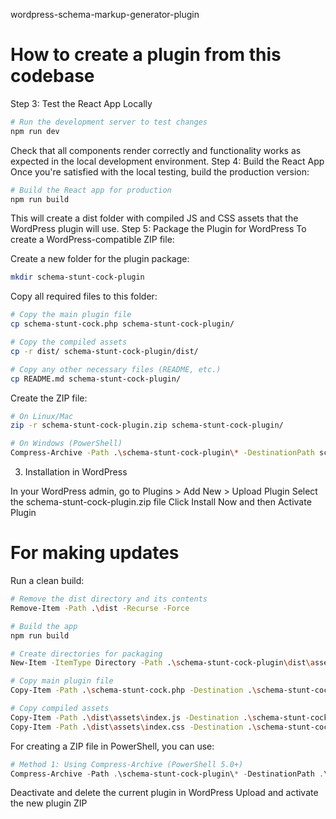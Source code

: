 wordpress-schema-markup-generator-plugin

# How to create a plugin from this codebase

Step 3: Test the React App Locally
```bash
# Run the development server to test changes
npm run dev
```
Check that all components render correctly and functionality works as expected in the local development environment.
Step 4: Build the React App
Once you're satisfied with the local testing, build the production version:
```bash
# Build the React app for production
npm run build
```
This will create a dist folder with compiled JS and CSS assets that the WordPress plugin will use.
Step 5: Package the Plugin for WordPress
To create a WordPress-compatible ZIP file:

Create a new folder for the plugin package:

```bash
mkdir schema-stunt-cock-plugin
```
Copy all required files to this folder:

```bash
# Copy the main plugin file
cp schema-stunt-cock.php schema-stunt-cock-plugin/

# Copy the compiled assets
cp -r dist/ schema-stunt-cock-plugin/dist/

# Copy any other necessary files (README, etc.)
cp README.md schema-stunt-cock-plugin/
```
Create the ZIP file:

```bash
# On Linux/Mac
zip -r schema-stunt-cock-plugin.zip schema-stunt-cock-plugin/

# On Windows (PowerShell)
Compress-Archive -Path .\schema-stunt-cock-plugin\* -DestinationPath schema-stunt-cock-plugin.zip
```
3. Installation in WordPress

In your WordPress admin, go to Plugins > Add New > Upload Plugin
Select the schema-stunt-cock-plugin.zip file
Click Install Now and then Activate Plugin

# For making updates
Run a clean build:

```bash
# Remove the dist directory and its contents
Remove-Item -Path .\dist -Recurse -Force

# Build the app
npm run build

# Create directories for packaging
New-Item -ItemType Directory -Path .\schema-stunt-cock-plugin\dist\assets -Force

# Copy main plugin file
Copy-Item -Path .\schema-stunt-cock.php -Destination .\schema-stunt-cock-plugin\

# Copy compiled assets
Copy-Item -Path .\dist\assets\index.js -Destination .\schema-stunt-cock-plugin\dist\assets\
Copy-Item -Path .\dist\assets\index.css -Destination .\schema-stunt-cock-plugin\dist\assets\
```

For creating a ZIP file in PowerShell, you can use:

```powershell
# Method 1: Using Compress-Archive (PowerShell 5.0+)
Compress-Archive -Path .\schema-stunt-cock-plugin\* -DestinationPath .\schema-stunt-cock-plugin.zip -Force

```
Deactivate and delete the current plugin in WordPress
Upload and activate the new plugin ZIP